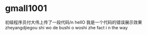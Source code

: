 # gmall1001
初级程序员付大伟上传了一段代码/n
hellO 我是一个代码的错误展示效果zheyangdjiegou
shi wo de bushi o  woshi zhe fact i n the way